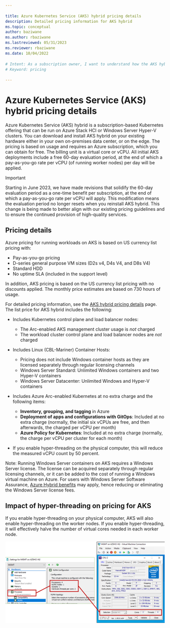 ```yaml
---

title: Azure Kubernetes Service (AKS) hybrid pricing details
description: Detailed pricing information for AKS hybrid 
ms.topic: conceptual
author: baziwane
ms.author: rbaziwane 
ms.lastreviewed: 05/31/2023
ms.reviewer: rbaziwane
ms.date: 10/04/2022

# Intent: As a subscription owner, I want to understand how the AKS hybrid service is priced and what I am paying for.
# Keyword: pricing

---
```



# Azure Kubernetes Service (AKS) hybrid pricing details

Azure Kubernetes Service (AKS) hybrid is a subscription-based Kubernetes offering that can be run on Azure Stack HCI or Windows Server Hyper-V clusters. You can download and install AKS hybrid on your existing hardware either in your own on-premises data center, or on the edge. The pricing is based on usage and requires an Azure subscription, which you can obtain for free. The billing unit is a virtual core or vCPU. All initial AKS deployments include a free 60-day evaluation period, at the end of which a pay-as-you-go rate per vCPU (of running worker nodes) per day will be applied.

> [!IMPORTANT]
> Starting in June 2023, we have made revisions that solidify the 60-day evaluation period as a one-time benefit per subscription, at the end of which a pay-as-you-go rate per vCPU will apply. This modification means the evaluation period no longer resets when you reinstall AKS hybrid. This change is being made to better align with our existing pricing guidelines and to ensure the continued provision of high-quality services.

## Pricing details

Azure pricing for running workloads on AKS is based on US currency list pricing with:

- Pay-as-you-go pricing
- D-series general purpose VM sizes (D2s v4, D4s V4, and D8s V4)
- Standard HDD
- No uptime SLA (included in the support level)

In addition, AKS pricing is based on the US currency list pricing with no discounts applied. The monthly price estimates are based on 730 hours of usage.

For detailed pricing information, see the [AKS hybrid pricing details](https://azure.microsoft.com/pricing/details/azure-stack/aks-hci/#overview) page. The list price for AKS hybrid includes the following:

- Includes Kubernetes control plane and load balancer nodes:
  - The Arc-enabled AKS management cluster usage is *not* charged
  - The workload cluster control plane and load balancer nodes are *not* charged

- Includes Linux (CBL-Mariner) Container Hosts:
  - Pricing does not include Windows container hosts as they are licensed separately through regular licensing channels
  - Windows Server Standard: Unlimited Windows containers and two Hyper-V containers
  - Windows Server Datacenter: Unlimited Windows and Hyper-V containers

- Includes Azure Arc-enabled Kubernetes at no extra charge and the following items:
  - **Inventory, grouping, and tagging** in Azure
  - **Deployment of apps and configurations with GitOps**: Included at no extra charge (normally, the initial six vCPUs are free, and then afterwards, the charged per vCPU per month)
  - **Azure Policy for Kubernetes**: Included at no extra charge (normally, the charge per vCPU per cluster for each month)

- If you enable hyper-threading on the physical computer, this will reduce the measured vCPU count by 50 percent.

Note: Running Windows Server containers on AKS requires a Windows Server license. The license can be acquired separately through regular licensing channels, or it can be added to the cost of running a Windows virtual machine on Azure. For users with Windows Server Software Assurance, [Azure Hybrid benefits](azure-hybrid-benefit.md) may apply, hence reducing or eliminating the Windows Server license fees.

## Impact of hyper-threading on pricing for AKS

If you enable hyper-threading on your physical computer, AKS will also enable hyper-threading on the worker nodes. If you enable hyper-threading, it will effectively halve the number of virtual cores needed in each worker node.

![Pricing for AKS is affected by hyper-threading.](media/concepts/hyper-thread-hyperv-manager.png)
